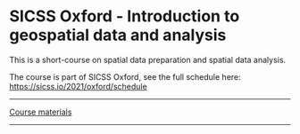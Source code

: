 # SICSS Oxford - Introduction to geospatial data and analysis

This is a short-course on spatial data preparation and spatial data analysis. 

The course is part of SICSS Oxford, see the full schedule here: https://sicss.io/2021/oxford/schedule

---

[Course materials](https://ruettenauer.github.io/SICSS-Spatial/index.html)

---
